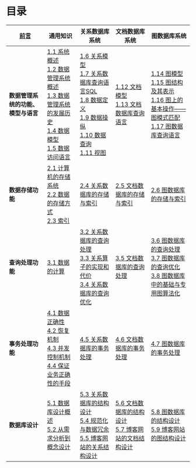 #  目录


| [前言](preface.md)                 | 通用知识                                                     | 关系数据库系统                                               | 文档数据库系统                                               | 图数据库系统                                                 |
| ---------------------------------- | ------------------------------------------------------------ | ------------------------------------------------------------ | ------------------------------------------------------------ | ------------------------------------------------------------ |
| **数据管理系统的功能、模型与语言** | [1.1 系统概述](chapter1.1.md)<br>[1.2 数据管理系统概述](chapter1.2.md)<br>[1.3 数据管理系统的发展历史](chapter1.3.md)<br>[1.4 数据模型](chapter1.4.md)<br>[1.5 数据访问语言](chapter1.5.md) | [1.6 关系模型](chapter1.6-R.md)<br>[1.7 关系数据库查询语言SQL](chapter1.7-R.md)<br/>[1.8 数据定义](chapter1.8-R.md)<br/>[1.9 数据操纵](chapter1.9-R.md)<br/>[1.10 数据查询](chapter1.10-R.md)<br/>[1.11 视图](chapter1.11-R.md) | [1.12 文档模型](chapter1.12-D.md)<br/>[1.13 文档数据库查询语言](chapter1.13-D.md) | [1.14 图模型](chapter1.14-G.md)<br/>[1.15 图结构及其表示](chapter1.15-G.md)<br/>[1.16 图上的基本操作——图模式匹配](chapter1.16-G.md)<br/>[1.17 图数据库查询语言](chapter1.17-G.md) |
| **数据存储功能**                   | [2.1 计算机的存储系统](chapter2.1.md)<br>[2.2 数据的存储方式](chapter2.2.md)<br/>[2.3 索引](chapter2.3.md) | [2.4 关系数据库的存储与索引](chapter2.4-R.md)                | [2.5 文档数据库的存储与索引](chapter2.5-D.md)                | [2.6 图数据库的存储与索引](chapter2.6-G.md)                  |
| **查询处理功能**                   | [3.1 数据的计算](chapter3.1.md)                              | [3.2 关系数据库的查询处理](chapter3.2-R.md)<br>[3.3 关系算子的实现和代价](chapter3.3-R.md)<br/>[3.4 关系数据库的查询优化](chapter3.4-R.md) | [3.5 文档数据库的查询处理](chapter3.5-D.md)<br/>             | [3.6 图数据库的查询处理](chapter3.6-G.md)<br>[3.7 图数据库的查询优化](chapter3.7-G.md)<br/>[3.8 图数据库中的基础与专用图算法化](chapter3.8-G.md) |
| **事务处理功能**                   | [4.1 数据正确性](chapter4.1.md)<br/>[4.2 恢复机制](chapter4.2.md)<br/>[4.3 并发控制机制](chapter4.3.md)<br/>[4.4 保证业务正确性的手段](chapter4.4.md) | [4.5 关系数据库的事务处理](chapter4.5-R.md)                  | [4.6 文档数据库的事务处理](chapter4.6-D.md)                  | [4.7 图数据库的事务处理](chapter4.7-G.md)                    |
| **数据库设计**                     | [5.1 数据库设计概述](chapter5.1.md)<br/>[5.2 从需求分析到概念设计](chapter5.2.md)<br/> | [5.3 关系数据库的结构设计](chapter5.3-R.md)<br/>[5.4 规范化与数据冗余](chapter5.4-R.md)<br/>[5.5 博客网站的关系结构设计](chapter5.4-R.md) | [5.6 文档数据库的结构设计](chapter5.6-D.md)<br>[5.7 博客网站的文档结构设计](chapter5.7-D.md) | [5.8 图数据库的结构设计](chapter5.8-G.md)<br/>[5.9 博客网站的图结构设计](chapter5.9-G.md)<br/> |





